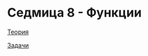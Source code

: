 # Седмица 8 - Функции

[Теория](https://github.com/AleksandrinaKovachka/Introduction-to-programming/tree/main/Week08/Theory)

[Задачи](https://github.com/AleksandrinaKovachka/Introduction-to-programming/tree/main/Week08/Tasks)
